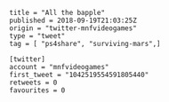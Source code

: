 ```
title = "All the bapple"
published = 2018-09-19T21:03:25Z
origin = "twitter-mnfvideogames"
type = "tweet"
tag = [ "ps4share", "surviving-mars",]

[twitter]
account = "mnfvideogames"
first_tweet = "1042519554591805440"
retweets = 0
favourites = 0
```

<p class='image'><img src='https://mnf.m17s.net/2018/09/19/DnfGAl6X4AImCid.jpg' alt=''></p>

